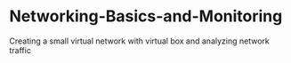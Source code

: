 # Networking-Basics-and-Monitoring
Creating a small virtual network with virtual box and analyzing network traffic
